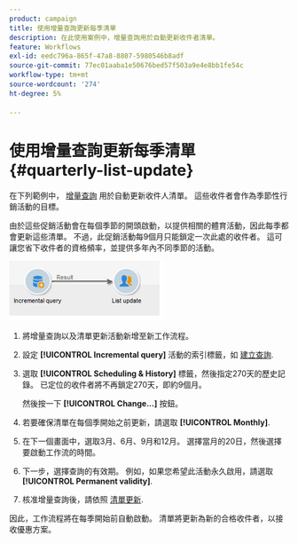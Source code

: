 ```yaml
---
product: campaign
title: 使用增量查詢更新每季清單
description: 在此使用案例中，增量查詢用於自動更新收件者清單。
feature: Workflows
exl-id: eedc796a-865f-47a8-8807-5980546b8adf
source-git-commit: 77ec01aaba1e50676bed57f503a9e4e8bb1fe54c
workflow-type: tm+mt
source-wordcount: '274'
ht-degree: 5%

---
```


# 使用增量查詢更新每季清單 {#quarterly-list-update}



在下列範例中， [增量查詢](incremental-query.md) 用於自動更新收件人清單。 這些收件者會作為季節性行銷活動的目標。

由於這些促銷活動會在每個季節的開頭啟動，以提供相關的體育活動，因此每季都會更新這些清單。 不過，此促銷活動每9個月只能鎖定一次此處的收件者。 這可讓您省下收件者的資格頻率，並提供多年內不同季節的活動。

![](assets/incremental_query_example.png)

1. 將增量查詢以及清單更新活動新增至新工作流程。
1. 設定 **[!UICONTROL Incremental query]** 活動的索引標籤，如 [建立查詢](query.md#creating-a-query).
1. 選取 **[!UICONTROL Scheduling & History]** 標籤，然後指定270天的歷史記錄。 已定位的收件者將不再鎖定270天，即約9個月。

   然後按一下 **[!UICONTROL Change...]** 按鈕。

1. 若要確保清單在每個季開始之前更新，請選取 **[!UICONTROL Monthly]**.
1. 在下一個畫面中，選取3月、6月、9月和12月。 選擇當月的20日，然後選擇要啟動工作流的時間。
1. 下一步，選擇查詢的有效期。 例如，如果您希望此活動永久啟用，請選取 **[!UICONTROL Permanent validity]**.

1. 核准增量查詢後，請依照 [清單更新](list-update.md).

因此，工作流程將在每季開始前自動啟動。 清單將更新為新的合格收件者，以接收優惠方案。
